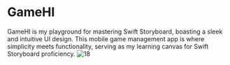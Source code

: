 # GameHI

GameHI is my playground for mastering Swift Storyboard, boasting a sleek and intuitive UI design. This mobile game management app is where simplicity meets functionality, serving as my learning canvas for Swift Storyboard proficiency.
![18](https://github.com/aryareyhan/GameHI/assets/89510838/9b361af1-1ecb-4cb8-9b1b-776d040aced9)

